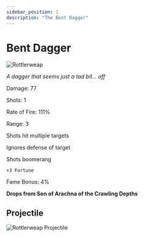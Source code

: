 ```yaml
---
sidebar_position: 1
description: "The Bent Dagger"
---
```


# Bent Dagger

![Rottlerweap](https://media.discordapp.net/attachments/1187552567295758487/1187795824705544352/Bent_Dagger.png)

<i>A dagger that seems just a tad bit... off</i>

Damage: 77

Shots: 1

Rate of Fire: 111%

Range: 3

Shots hit multiple targets

Ignores defense of target

Shots boomerang

    +3 Fortune

Fame Bonus: 4%

**Drops from Son of Arachna of the Crawling Depths**

## Projectile

![Rottlerweap Projectile](https://cdn.discordapp.com/attachments/1160376179996496013/1170828621649293455/bentdagger.gif)
